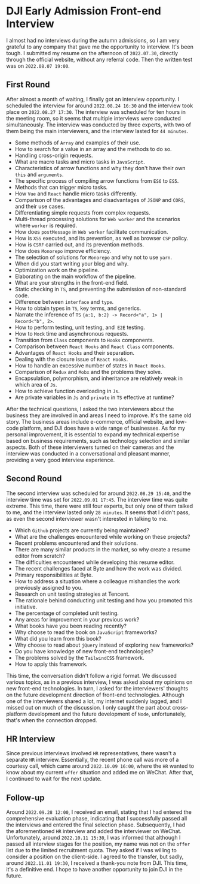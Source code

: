 # DJI Early Admission Front-end Interview

I almost had no interviews during the autumn admissions, so I am very grateful to any company that gave me the opportunity to interview. It's been tough. I submitted my resume on the afternoon of `2022.07.30`, directly through the official website, without any referral code. Then the written test was on `2022.08.07 19:00`.

## First Round

After almost a month of waiting, I finally got an interview opportunity. I scheduled the interview for around `2022.08.24 16:30` and the interview took place on `2022.08.27 17:30`. The interview was scheduled for ten hours in the meeting room, so it seems that multiple interviews were conducted simultaneously. The interview was conducted by three experts, with two of them being the main interviewers, and the interview lasted for `44 minutes`.

* Some methods of `Array` and examples of their use.
* How to search for a value in an array and the methods to do so.
* Handling cross-origin requests.
* What are macro tasks and micro tasks in `JavaScript`.
* Characteristics of arrow functions and why they don't have their own `this` and `arguments`.
* The specific process of compiling arrow functions from `ES6` to `ES5`.
* Methods that can trigger micro tasks.
* How `Vue` and `React` handle micro tasks differently.
* Comparison of the advantages and disadvantages of `JSONP` and `CORS`, and their use cases.
* Differentiating simple requests from complex requests.
* Multi-thread processing solutions for `Web worker` and the scenarios where `worker` is required.
* How does `postMessage` in `Web worker` facilitate communication.
* How is `XSS` executed, and its prevention, as well as browser `CSP` policy.
* How is `CSRF` carried out, and its prevention methods.
* How does `Monorepo` improve efficiency.
* The selection of solutions for `Monorepo` and why not to use `yarn`.
* When did you start writing your blog and why.
* Optimization work on the pipeline.
* Elaborating on the main workflow of the pipeline.
* What are your strengths in the front-end field.
* Static checking in `TS`, and preventing the submission of non-standard code.
* Difference between `interface` and `type`.
* How to obtain types in `TS`, key terms, and generics.
* Narrate the inference of `TS` `{a:1, b:2} -> Record<"a", 1> | Record<"b", 2>`.
* How to perform testing, unit testing, and` E2E` testing.
* How to `Mock` time and asynchronous requests.
* Transition from `Class` components to `Hooks` components.
* Comparison between `React Hooks` and `React Class` components.
* Advantages of `React Hooks` and their separation.
* Dealing with the closure issue of `React Hooks`.
* How to handle an excessive number of states in `React Hooks`.
* Comparison of `Redux` and `Mobx` and the problems they solve.
* Encapsulation, polymorphism, and inheritance are relatively weak in which area of `Js`.
* How to achieve function overloading in `Js`.
* Are private variables in `Js` and `private` in `TS` effective at runtime?

After the technical questions, I asked the two interviewers about the business they are involved in and areas I need to improve. It's the same old story. The business areas include e-commerce, official website, and low-code platform, and DJI does have a wide range of businesses. As for my personal improvement, it is essential to expand my technical expertise based on business requirements, such as technology selection and similar aspects. Both of these interviewers turned on their cameras and the interview was conducted in a conversational and pleasant manner, providing a very good interview experience.

## Second Round

The second interview was scheduled for around `2022.08.29 15:40`, and the interview time was set for `2022.09.01 17:45`. The interview time was quite extreme. This time, there were still four experts, but only one of them talked to me, and the interview lasted only `28 minutes`. It seems that I didn't pass, as even the second interviewer wasn't interested in talking to me.

* Which `Github` projects are currently being maintained?
* What are the challenges encountered while working on these projects?
* Recent problems encountered and their solutions.
* There are many similar products in the market, so why create a resume editor from scratch?
* The difficulties encountered while developing this resume editor.
* The recent challenges faced at Byte and how the work was divided.
* Primary responsibilities at Byte.
* How to address a situation where a colleague mishandles the work previously assigned to you.
* Research on unit testing strategies at Tencent.
* The rationale behind conducting unit testing and how you promoted this initiative.
* The percentage of completed unit testing.
* Any areas for improvement in your previous work?
* What books have you been reading recently?
* Why choose to read the book on `JavaScript` frameworks?
* What did you learn from this book?
* Why choose to read about `jQuery` instead of exploring new frameworks?
* Do you have knowledge of new front-end technologies?
* The problems solved by the `TailwindCSS` framework.
* How to apply this framework.

This time, the conversation didn't follow a rigid format. We discussed various topics, as in a previous interview, I was asked about my opinions on new front-end technologies. In turn, I asked for the interviewers' thoughts on the future development direction of front-end technologies. Although one of the interviewers shared a lot, my internet suddenly lagged, and I missed out on much of the discussion. I only caught the part about cross-platform development and the future development of `Node`, unfortunately, that's when the connection dropped.

## HR Interview

Since previous interviews involved `HR` representatives, there wasn't a separate `HR` interview. Essentially, the recent phone call was more of a courtesy call, which came around `2022.10.09 16:00`, where the `HR` wanted to know about my current `offer` situation and added me on WeChat. After that, I continued to wait for the next update.

## Follow-up

Around `2022.09.28 12:00`, I received an email, stating that I had entered the comprehensive evaluation phase, indicating that I successfully passed all the interviews and entered the final selection phase. Subsequently, I had the aforementioned `HR` interview and added the interviewer on WeChat. Unfortunately, around `2022.10.11 15:30`, I was informed that although I passed all interview stages for the position, my name was not on the `offer` list due to the limited recruitment quota. They asked if I was willing to consider a position on the client-side. I agreed to the transfer, but sadly, around `2022.11.01 19:30`, I received a thank-you note from DJI. This time, it's a definitive end. I hope to have another opportunity to join DJI in the future.